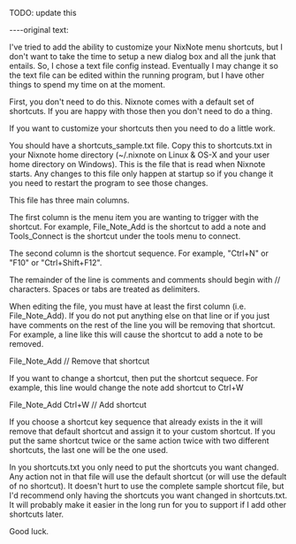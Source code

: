 TODO: update this 

----original text:


I've tried to add the ability to customize your NixNote menu shortcuts,
but I don't want to take the time to setup a new dialog box and all the
junk that entails.  So, I chose a text file config instead.  Eventually I 
may change it so the text file can be edited within the running program, but
I have other things to spend my time on at the moment.

First, you don't need to do this.  Nixnote comes with a default set of 
shortcuts.  If you are happy with those then you don't need to do a thing.

If you want to customize your shortcuts then you need to do a little work.

You should have a shortcuts_sample.txt file.  Copy this to shortcuts.txt 
in your Nixnote home directory (~/.nixnote on Linux & OS-X and your user
home directory on Windows).  This is the file that is read 
when Nixnote starts.  Any changes to this file only happen at startup
so if you change it you need to restart the program to see those changes.

This file has three main columns.  

The first column is the menu item you are wanting to trigger with the
shortcut.  For example, File_Note_Add is the shortcut to add a note and
Tools_Connect is the shortcut under the tools menu to connect.

The second column is the shortcut sequence.  For example, "Ctrl+N" or
"F10" or "Ctrl+Shift+F12".  

The remainder of the line is comments and comments should begin
with // characters.  Spaces or tabs are treated as delimiters.

When editing the file, you must have at least the first column (i.e.
File_Note_Add).  If you do not put anything else on that line or 
if you just have comments on the rest of the line you will be 
removing that shortcut.  For example, a line like this will cause 
the shortcut to add a note to be removed.

File_Note_Add              // Remove that shortcut

If you want to change a shortcut, then put the shortcut sequece.  For example, 
this line would change the note add shortcut to Ctrl+W

File_Note_Add    Ctrl+W    // Add shortcut

If you choose a shortcut key sequence that already exists in the it will 
remove that default shortcut and assign it to your custom shortcut.  If
you put the same shortcut twice or the same action twice with two
different shortcuts, the last one will be the one used.

In you shortcuts.txt you only need to put the shortcuts you want
changed.  Any action not in that file will use the default shortcut (or
will use the default of no shortcut).  It doesn't hurt to use the 
complete sample shortcut file, but I'd recommend only having the shortcuts
you want changed in shortcuts.txt.  It will probably make it easier in the
long run for you to support if I add other shortcuts later.

Good luck.
